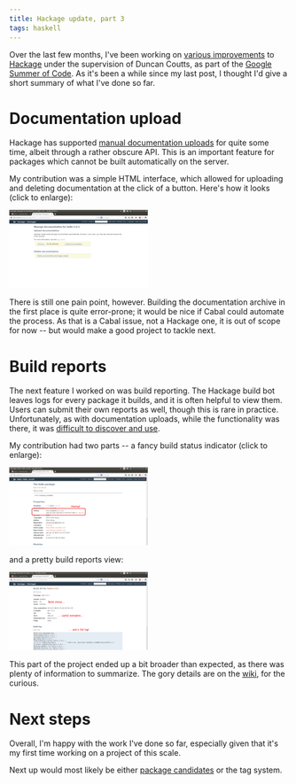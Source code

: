 ```yaml
---
title: Hackage update, part 3
tags: haskell
---
```


Over the last few months, I've been working on [various improvements][proposal] to [Hackage][hackage] under the supervision of Duncan Coutts, as part of the [Google Summer of Code][gsoc]. As it's been a while since my last post, I thought I'd give a short summary of what I've done so far.

[proposal]: https://github.com/haskell/hackage-server/wiki/GSoC-2014
[hackage]: https://hackage.haskell.org/
[gsoc]: https://www.google-melange.com/gsoc/homepage/google/gsoc2014


Documentation upload
====================

Hackage has supported [manual documentation uploads][#56] for quite some time, albeit through a rather obscure API. This is an important feature for packages which cannot be built automatically on the server.

My contribution was a simple HTML interface, which allowed for uploading and deleting documentation at the click of a button. Here's how it looks (click to enlarge):

[![](/images/2014/doc-upload.thumb.png)](/images/2014/doc-upload.png)

There is still one pain point, however. Building the documentation archive in the first place is quite error-prone; it would be nice if Cabal could automate the process. As that is a Cabal issue, not a Hackage one, it is out of scope for now -- but would make a good project to tackle next.

[#56]: https://github.com/haskell/hackage-server/issues/56


Build reports
=============

The next feature I worked on was build reporting. The Hackage build bot leaves logs for every package it builds, and it is often helpful to view them. Users can submit their own reports as well, though this is rare in practice. Unfortunately, as with documentation uploads, while the functionality was there, it was [difficult to discover and use][fuuzetsu].

[fuuzetsu]: http://fuuzetsu.co.uk/blog/posts/2014-01-06-Fix-your-Hackage-documentation.html

My contribution had two parts -- a fancy build status indicator (click to enlarge):

[![](/images/2014/br-status.thumb.png)](/images/2014/br-status.png)

and a pretty build reports view:

[![](/images/2014/br-report.thumb.png)](/images/2014/br-report.png)

This part of the project ended up a bit broader than expected, as there was plenty of information to summarize. The gory details are on the [wiki][bikeshed], for the curious.

[bikeshed]: https://github.com/haskell/hackage-server/wiki/Bikeshed:-build-reports


Next steps
==========

Overall, I'm happy with the work I've done so far, especially given that it's my first time working on a project of this scale.

Next up would most likely be either [package candidates][#41] or the tag system.

[#41]: https://github.com/haskell/hackage-server/issues/41
